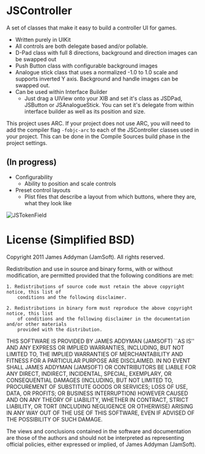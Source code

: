 JSController
============

A set of classes that make it easy to build a controller UI for games.

- Written purely in UIKit
- All controls are both delegate based and/or pollable.
- D-Pad class with full 8 directions, background and direction images can be swapped out
- Push Button class with configurable background images
- Analogue stick class that uses a normalized -1.0 to 1.0 scale and supports inverted Y axis. Background and handle images can be swapped out.
- Can be used within Interface Builder
	- Just drag a UIView onto your XIB and set it's class as JSDPad, JSButton or JSAnalogueStick. You can set it's delegate from within interface builder as well as its position and size.

This project uses ARC. If your project does not use ARC, you will need to add the compiler flag `-fobjc-arc` to each of the JSController classes used in your project. This can be done in the Compile Sources build phase in the project settings.

(In progress)
-------------

- Configurability
	- Ability to position and scale controls
- Preset control layouts
	- Plist files that describe a layout from which buttons, where they are, what they look like

![JSTokenField](http://d.pr/i/k0wm+ "JSController")

License (Simplified BSD)
=======

Copyright 2011 James Addyman (JamSoft). All rights reserved.

Redistribution and use in source and binary forms, with or without modification, are
permitted provided that the following conditions are met:

	1. Redistributions of source code must retain the above copyright notice, this list of
		conditions and the following disclaimer.

	2. Redistributions in binary form must reproduce the above copyright notice, this list
		of conditions and the following disclaimer in the documentation and/or other materials
		provided with the distribution.

THIS SOFTWARE IS PROVIDED BY JAMES ADDYMAN (JAMSOFT) ``AS IS'' AND ANY EXPRESS OR IMPLIED
WARRANTIES, INCLUDING, BUT NOT LIMITED TO, THE IMPLIED WARRANTIES OF MERCHANTABILITY AND
FITNESS FOR A PARTICULAR PURPOSE ARE DISCLAIMED. IN NO EVENT SHALL JAMES ADDYMAN (JAMSOFT) OR
CONTRIBUTORS BE LIABLE FOR ANY DIRECT, INDIRECT, INCIDENTAL, SPECIAL, EXEMPLARY, OR
CONSEQUENTIAL DAMAGES (INCLUDING, BUT NOT LIMITED TO, PROCUREMENT OF SUBSTITUTE GOODS OR
SERVICES; LOSS OF USE, DATA, OR PROFITS; OR BUSINESS INTERRUPTION) HOWEVER CAUSED AND ON
ANY THEORY OF LIABILITY, WHETHER IN CONTRACT, STRICT LIABILITY, OR TORT (INCLUDING
NEGLIGENCE OR OTHERWISE) ARISING IN ANY WAY OUT OF THE USE OF THIS SOFTWARE, EVEN IF
ADVISED OF THE POSSIBILITY OF SUCH DAMAGE.

The views and conclusions contained in the software and documentation are those of the
authors and should not be interpreted as representing official policies, either expressed
or implied, of James Addyman (JamSoft).